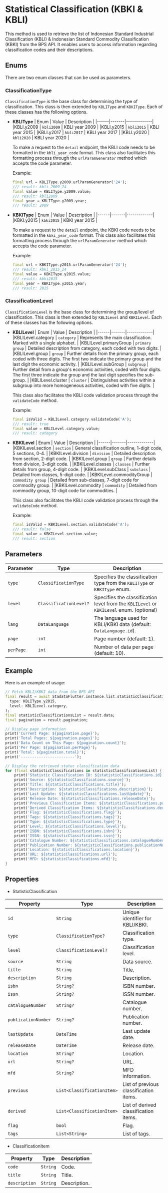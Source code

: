 # Statistical Classification (KBKI & KBLI)

This method is used to retrieve the list of Indonesian Standard Industrial Classification (KBLI) & Indonesian Standard Commodity Classification (KBKI) from the BPS API. It enables users to access information regarding classification codes and their descriptions.

## Enums

There are two enum classes that can be used as parameters.

### ClassificationType

`ClassificationType` is the base class for determining the type of classification. This class is then extended by `KBLIType` and `KBKIType`. Each of these classes has the following options.

- **KBLIType**
  | Enum | Value | Description |
  |------|-------|-------------|
  |KBLI.y2009 | `kbli2009` | KBLI year 2009 |
  |KBLI.y2015 | `kbli2015` | KBLI year 2015 |
  |KBLI.y2017 | `kbli2017` | KBLI year 2017 |
  |KBLI.y2020 | `kbli2020` | KBLI year 2020 |

  To make a request to the `detail` endpoint, the KBLI code needs to be formatted in the `kbli_year_code` format. This class also facilitates this formatting process through the `urlParamGenerator` method which accepts the code parameter.

  Example:

  ```dart
  final url = KBLIType.y2009.urlParamGenerator('24');
  /// result: kbli_2009_24
  final value = KBLIType.y2009.value;
  /// result: kbli2009
  final year = KBLIType.y2009.year;
  /// result: 2009
  ```

- **KBKIType**
  | Enum | Value | Description |
  |------|-------|-------------|
  |KBKI.y2015 | `kbki2015` | KBKI year 2015 |

  To make a request to the `detail` endpoint, the KBKI code needs to be formatted in the `kbki_year_code` format. This class also facilitates this formatting process through the `urlParamGenerator` method which accepts the code parameter.

  Example:

  ```dart
  final url = KBKIType.y2015.urlParamGenerator('24');
  /// result: kbki_2015_24
  final value = KBKIType.y2015.value;
  /// result: kbki2015
  final year = KBKIType.y2015.year;
  /// result: 2015
  ```

### ClassificationLevel

`ClassificationLevel` is the base class for determining the group/level of classification. This class is then extended by `KBLILevel` and `KBKILevel`. Each of these classes has the following options.

- **KBLILevel**
  | Enum | Value | Description |
  |------|-------|-------------|
  |KBLILevel.category | `category` | Represents the main classification. Marked with a single alphabet. |
  |KBLILevel.primaryGroup | `primary group` | Detailed description from category, each coded with two digits. |
  |KBLILevel.group | `group` | Further details from the primary group, each coded with three digits. The first two indicate the primary group and the last digit the economic activity. |
  |KBLILevel.subGroup | `subgroup` | Further detail from a group's economic activities, coded with four digits. The first three indicate the group and the last digit specifies the sub-group. |
  |KBLILevel.cluster | `cluster` | Distinguishes activities within a subgroup into more homogeneous activities, coded with five digits. |

  This class also facilitates the KBLI code validation process through the `validateCode` method.

  Example:

  ```dart
  final isValid = KBLILevel.category.validateCode('A');
  /// result: true
  final value = KBLILevel.category.value;
  /// result: category
  ```

- **KBKILevel**
  | Enum | Value | Description |
  |------|-------|-------------|
  |KBKILevel.section | `section` | General classification outline, 1-digit code, 5 sections, 0-4. |
  |KBKILevel.division | `division` | Detailed description from section, 2-digit code. |
  |KBKILevel.group | `group` | Further details from division, 3-digit code. |
  |KBKILevel.classes | `classes` | Further details from group, 4-digit code. |
  |KBKILevel.subClass | `subclass` | Detailed from classes, 5-digit code. |
  |KBKILevel.commodityGroup | `commodity group` | Detailed from sub-classes, 7-digit code for commodity group. |
  |KBKILevel.commodity | `commodity` | Detailed from commodity group, 10-digit code for commodities. |

  This class also facilitates the KBLI code validation process through the `validateCode` method.

  Example:

  ```dart
  final isValid = KBKILevel.section.validateCode('A');
  /// result: false
  final value = KBKILevel.section.value;
  /// result: section
  ```

## Parameters

| Parameter | Type                   | Description                                                                             |
| --------- | ---------------------- | --------------------------------------------------------------------------------------- |
| `type`    | `ClassificationType`   | Specifies the classification type from the `KBLIType` or `KBKIType` enum.               |
| `level`   | `ClassificationLevel?` | Specifies the classification level from the `KBLILevel` or `KBKILevel` enum. (optional) |
| `lang`    | `DataLanguage`         | The language used for KBLI/KBKI data (default: `DataLanguage.id`).                      |
| `page`    | `int`                  | Page number (default: 1).                                                               |
| `perPage` | `int`                  | Number of data per page (default: 10).                                                  |

## Example

Here is an example of usage:

```dart
// Fetch KBLI/KBKI data from the BPS API
final result = await StadataFlutter.instance.list.statisticClassifications(
  type: KBLIType.y2015,
  level: KBLILevel.category,
);
final statisticClassificationsList = result.data;
final pagination = result.pagination;

// Display page information
print('Current Page: ${pagination.page}');
print('Total Pages: ${pagination.pages}');
print('Data Count on This Page: ${pagination.count}');
print('Per Page: ${pagination.perPage}');
print('Total: ${pagination.total}');
print('------------------------');

// Display the retrieved statuc classification data
for (final statisticClassifications in statisticClassificationsList) {
    print('Statistic Classification ID: ${statisticClassifications.id}');
    print('Source: ${statisticClassifications.source}');
    print('Title: ${statisticClassifications.title}');
    print('Description: ${statisticClassifications.description}');
    print('Last Update: ${statisticClassifications.lastUpdate}');
    print('Release Date: ${statisticClassifications.releaseDate}');
    print('Previous Classification Items: ${statisticClassifications.previous}');
    print('Derived Classification Items: ${statisticClassifications.derived}');
    print('Flag: ${statisticClassifications.flag}');
    print('Tags: ${statisticClassifications.tags}');
    print('Type: ${statisticClassifications.type}');
    print('Level: ${statisticClassifications.level}');
    print('ISBN: ${statisticClassifications.isbn}');
    print('ISSN: ${statisticClassifications.issn}');
    print('Catalogue Number: ${statisticClassifications.catalogueNumber}');
    print('Publication Number: ${statisticClassifications.publicationNumber}');
    print('Location: ${statisticClassifications.location}');
    print('URL: ${statisticClassifications.url}');
    print('MFD: ${statisticClassifications.mfd}');
}

```

## Properties

- StatisticClassification

| Property            | Type                       | Description                            |
| ------------------- | -------------------------- | -------------------------------------- |
| `id`                | `String`                   | Unique identifier for KBLI/KBKI.       |
| `type`              | `ClassificationType?`      | Classification type.                   |
| `level`             | `ClassificationLevel?`     | Classification level.                  |
| `source`            | `String`                   | Data source.                           |
| `title`             | `String`                   | Title.                                 |
| `description`       | `String`                   | Description.                           |
| `isbn`              | `String?`                  | ISBN number.                           |
| `issn`              | `String?`                  | ISSN number.                           |
| `catalogueNumber`   | `String?`                  | Catalogue number.                      |
| `publicationNumber` | `String?`                  | Publication number.                    |
| `lastUpdate`        | `DateTime`                 | Last update date.                      |
| `releaseDate`       | `DateTime`                 | Release date.                          |
| `location`          | `String?`                  | Location.                              |
| `url`               | `String?`                  | URL.                                   |
| `mfd`               | `String?`                  | MFD information.                       |
| `previous`          | `List<ClassificationItem>` | List of previous classification items. |
| `derived`           | `List<ClassificationItem>` | List of derived classification items.  |
| `flag`              | `bool`                     | Flag.                                  |
| `tags`              | `List<String>`             | List of tags.                          |

- ClassificationItem

| Property      | Type     | Description  |
| ------------- | -------- | ------------ |
| `code`        | `String` | Code.        |
| `title`       | `String` | Title.       |
| `description` | `String` | Description. |

